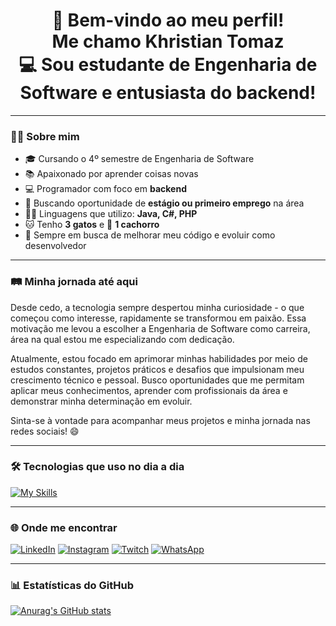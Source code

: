 <h1 align="center">
  👋 Bem-vindo ao meu perfil!<br>
  Me chamo Khristian Tomaz<br>
  💻 Sou estudante de Engenharia de Software e entusiasta do backend!
</h1>

---

### 👨‍💻 Sobre mim
- 🎓 Cursando o 4º semestre de Engenharia de Software  
- 📚 Apaixonado por aprender coisas novas  
- 💻 Programador com foco em **backend**  
- 🚀 Buscando oportunidade de **estágio ou primeiro emprego** na área  
- 👨‍💻 Linguagens que utilizo: **Java, C#, PHP**  
- 🐱 Tenho **3 gatos** e 🐶 **1 cachorro**  
- 🔧 Sempre em busca de melhorar meu código e evoluir como desenvolvedor  

---

### 🛤️ Minha jornada até aqui

Desde cedo, a tecnologia sempre despertou minha curiosidade - o que começou como interesse, rapidamente se transformou em paixão. Essa motivação me levou a escolher a Engenharia de Software como carreira, área na qual estou me especializando com dedicação.

Atualmente, estou focado em aprimorar minhas habilidades por meio de estudos constantes, projetos práticos e desafios que impulsionam meu crescimento técnico e pessoal. Busco oportunidades que me permitam aplicar meus conhecimentos, aprender com profissionais da área e demonstrar minha determinação em evoluir.

Sinta-se à vontade para acompanhar meus projetos e minha jornada nas redes sociais! 😄

---

### 🛠️ Tecnologias que uso no dia a dia

[![My Skills](https://skillicons.dev/icons?i=cs,dotnet,java,mysql,react,visualstudio,vscode,github,git,docker,php,postgres,postman)](https://skillicons.dev)

---

### 🌐 Onde me encontrar

[![LinkedIn](https://img.shields.io/badge/LinkedIn-0077B5?style=for-the-badge&logo=linkedin&logoColor=white)](https://www.linkedin.com/in/khristian-tomaz/)
[![Instagram](https://img.shields.io/badge/Instagram-E4405F?style=for-the-badge&logo=instagram&logoColor=white)](https://www.instagram.com/iluzinh0/)
[![Twitch](https://img.shields.io/badge/Twitch-9146FF?style=for-the-badge&logo=twitch&logoColor=white)](https://www.twitch.tv/iluzinh0)
[![WhatsApp](https://img.shields.io/badge/WhatsApp-25D366?style=for-the-badge&logo=whatsapp&logoColor=white)](https://contate.me/khristiantomaz)

---

### 📊 Estatísticas do GitHub

[![Anurag's GitHub stats](https://github-readme-stats.vercel.app/api?username=khristiantomaz&theme=dark&show_icons=true)](https://github.com/anuraghazra/github-readme-stats)
